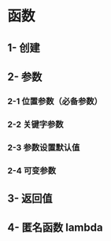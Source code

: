 # 函数



## 1- 创建



## 2- 参数



### 2-1 位置参数（必备参数）

### 2-2 关键字参数

### 2-3 参数设置默认值

### 2-4 可变参数



## 3- 返回值



## 4- 匿名函数 lambda

